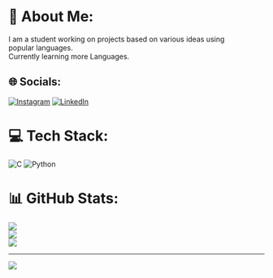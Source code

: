 # 💫 About Me:
I am a student working on projects based on various ideas using popular languages.<br>Currently learning more Languages.


## 🌐 Socials:
[![Instagram](https://img.shields.io/badge/Instagram-%23E4405F.svg?logo=Instagram&logoColor=white)](https://instagram.com/boiri_saik) [![LinkedIn](https://img.shields.io/badge/LinkedIn-%230077B5.svg?logo=linkedin&logoColor=white)](https://linkedin.com/in/BSaikiran) 

# 💻 Tech Stack:
![C](https://img.shields.io/badge/c-%2300599C.svg?style=for-the-badge&logo=c&logoColor=white) ![Python](https://img.shields.io/badge/python-3670A0?style=for-the-badge&logo=python&logoColor=ffdd54)
# 📊 GitHub Stats:
![](https://github-readme-stats.vercel.app/api?username=bsaikiran19&theme=dark&hide_border=false&include_all_commits=false&count_private=false)<br/>
![](https://github-readme-streak-stats.herokuapp.com/?user=bsaikiran19&theme=dark&hide_border=false)<br/>
![](https://github-readme-stats.vercel.app/api/top-langs/?username=bsaikiran19&theme=dark&hide_border=false&include_all_commits=false&count_private=false&layout=compact)

---
[![](https://visitcount.itsvg.in/api?id=bsaikiran19&icon=0&color=0)](https://visitcount.itsvg.in)

<!-- Proudly created with GPRM ( https://gprm.itsvg.in ) -->
